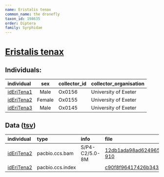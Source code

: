 ```yaml
---
name: Eristalis tenax
common_name: the dronefly
taxon_id: 198635
order: Diptera
family: Syrphidae
---
```


# [Eristalis tenax](https://www.ebi.ac.uk/ena/data/taxonomy/v1/taxon/tax-id/198635)

## Individuals:

| individual | sex | collector_id | collector_organisation |
| :--------- | :-: | :----------- | :--------------------- |
| [idEriTena1](idEriTena1.md) | Male | Ox0156 | University of Exeter |
| [idEriTena2](idEriTena2.md) | Female | Ox0155 | University of Exeter |
| [idEriTena3](idEriTena3.md) | Male | Ox0145 | University of Exeter |

## Data ([tsv](Eristalis_tenax_data.tsv))

| individual | type | info | file |
| :--------- | :--- | :--- | :--- |
| [idEriTena2](idEriTena2.md) | pacbio.ccs.bam | S/P4-C2/5.0-8M | [12db1ada98ad6249651f3b88267865d9-910](https://darwin.cog.sanger.ac.uk/insects/Eristalis_tenax/idEriTena2/genomic_data/pacbio/m64097_200203_134300.ccs.bam) |
| [idEriTena2](idEriTena2.md) | pacbio.ccs.index |  | [c90f8f96417426b3431186b8acff65a7-2](https://darwin.cog.sanger.ac.uk/insects/Eristalis_tenax/idEriTena2/genomic_data/pacbio/m64097_200203_134300.ccs.bam.pbi) |
